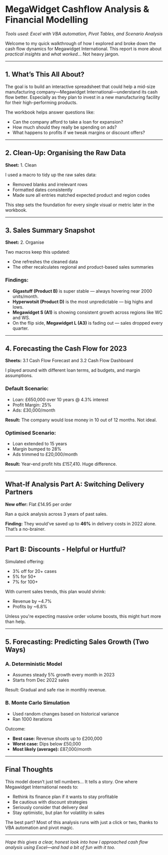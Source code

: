 # MegaWidget Cashflow Analysis & Financial Modelling

<i>Tools used: Excel with VBA automation, Pivot Tables, and Scenario Analysis</i>

Welcome to my quick walkthrough of how I explored and broke down the cash flow dynamics for Megawidget International. This report is more about *practical insights* and *what worked*... Not heavy jargon.

---

## 1. What’s This All About?

The goal is to build an interactive spreadsheet that could help a mid-size manufacturing company—Megawidget International—understand its cash flow better. Especially as they plan to invest in a new manufacturing facility for their high-performing products.

The workbook helps answer questions like:
- Can the company afford to take a loan for expansion?
- How much should they really be spending on ads?
- What happens to profits if we tweak margins or discount offers?

---

## 2. Clean-Up: Organising the Raw Data

**Sheet:** 1. Clean

I used a macro to tidy up the raw sales data:
- Removed blanks and irrelevant rows
- Formatted dates consistently
- Made sure all entries matched expected product and region codes

This step sets the foundation for every single visual or metric later in the workbook.

---

## 3. Sales Summary Snapshot

**Sheet:** 2. Organise

Two macros keep this updated:
- One refreshes the cleaned data
- The other recalculates regional and product-based sales summaries

### Findings:
- **Gigastuff (Product B)** is super stable — always hovering near 2000 units/month.
- **Hyperwotsit (Product D)** is the most unpredictable — big highs and lows.
- **Megawidget S (A1)** is showing consistent growth across regions like WC and WS.
- On the flip side, **Megawidget L (A3)** is fading out — sales dropped every quarter.

---

## 4. Forecasting the Cash Flow for 2023

**Sheets:** 3.1 Cash Flow Forecast and 3.2 Cash Flow Dashboard

I played around with different loan terms, ad budgets, and margin assumptions.

### Default Scenario:
- Loan: £650,000 over 10 years @ 4.3% interest
- Profit Margin: 25%
- Ads: £30,000/month

**Result:** The company would lose money in 10 out of 12 months. Not ideal.

### Optimised Scenario:
- Loan extended to 15 years
- Margin bumped to 28%
- Ads trimmed to £20,000/month

**Result:** Year-end profit hits £157,410. Huge difference.

---

## What-If Analysis Part A: Switching Delivery Partners

**New offer:** Flat £14.95 per order

Ran a quick analysis across 3 years of past sales.

**Finding:** They would’ve saved up to **46%** in delivery costs in 2022 alone. That’s a no-brainer.

---

## Part B: Discounts - Helpful or Hurtful?

Simulated offering:
- 3% off for 20+ cases
- 5% for 50+
- 7% for 100+

With current sales trends, this plan would shrink:
- Revenue by ~4.7%
- Profits by ~6.8%

Unless you're expecting massive order volume boosts, this might hurt more than help.

---

## 5. Forecasting: Predicting Sales Growth (Two Ways)

### A. Deterministic Model
- Assumes steady 5% growth every month in 2023
- Starts from Dec 2022 sales

Result: Gradual and safe rise in monthly revenue.

### B. Monte Carlo Simulation
- Used random changes based on historical variance
- Ran 1000 iterations

Outcome:
- **Best case:** Revenue shoots up to £200,000
- **Worst case:** Dips below £50,000
- **Most likely (average):** £87,000/month

---

## Final Thoughts

This model doesn’t just tell numbers... It tells a story. One where Megawidget International needs to:
- Rethink its finance plan if it wants to stay profitable
- Be cautious with discount strategies
- Seriously consider that delivery deal
- Stay optimistic, but plan for volatility in sales

The best part? Most of this analysis runs with just a click or two, thanks to VBA automation and pivot magic.

---

<i>Hope this gives a clear, honest look into how I approached cash flow analysis using Excel—and had a bit of fun with it too.</i>
